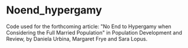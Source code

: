# Noend_hypergamy
Code used for the forthcoming article: "No End to Hypergamy when Considering the Full Married Population" in Population Development and Review, by Daniela Urbina, Margaret Frye and Sara Lopus.
